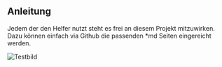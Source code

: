 ## Anleitung

Jedem der den Helfer nutzt steht es frei an diesem Projekt mitzuwirken. Dazu können einfach via Github die passenden *md Seiten eingereicht werden.

![Testbild](https://github.com/mainIine/foe-helper-docs/blob/master/.gitbook/assets/app300.png)


